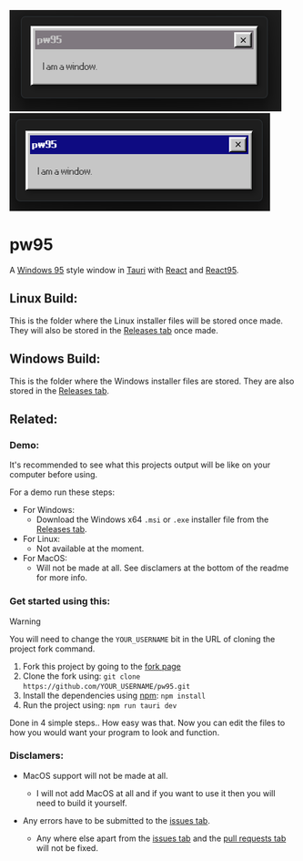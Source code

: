 ![nonactive-screenshot-win-11](../src/pw95/public/screenshot-nonactive-win-11.png)
![active-screenshot-win-11](../src/pw95/public/screenshot-active-win-11.png)

# pw95
A [Windows 95](https://en.wikipedia.org/wiki/Windows_95) style window in [Tauri](https://tauri.app/) with [React](https://react.dev/) and [React95](https://react95.io).

## Linux Build:
This is the folder where the Linux installer files will be stored once made.
They will also be stored in the [Releases tab](https://github.com/95rs/pw95/releases) once made.

## Windows Build:
This is the folder where the Windows installer files are stored.
They are also stored in the [Releases tab](https://github.com/95rs/pw95/releases).

## Related:

### Demo:
It's recommended to see what this projects output will be like on your computer before using.

For a demo run these steps:
- For Windows:
    - Download the Windows x64 `.msi` or `.exe` installer file from the [Releases tab](https://github.com/95rs/pw95/releases).
- For Linux:
    - Not available at the moment.
- For MacOS:
    - Will not be made at all. See disclamers at the bottom of the readme for more info.


### Get started using this:
> [!WARNING]
> You will need to change the `YOUR_USERNAME` bit in the URL of cloning the project fork command.

1. Fork this project by going to the [fork page](https://github.com/95rs/pw95/fork)
2. Clone the fork using: `git clone https://github.com/YOUR_USERNAME/pw95.git`
3. Install the dependencies using [npm](https://npmjs.com): `npm install`
4. Run the project using: `npm run tauri dev`

Done in 4 simple steps.. How easy was that.
Now you can edit the files to how you would want your program to look and function.

### Disclamers:
- MacOS support will not be made at all.
    - I will not add MacOS at all and if you want to use it then you will need to build it yourself.

- Any errors have to be submitted to the [issues tab](https://github.com/95rs/pw95/issues).
    - Any where else apart from the [issues tab](https://github.com/95rs/pw95/issues) and the [pull requests tab](https://github.com/95rs/pw95/pulls) will not be fixed.
